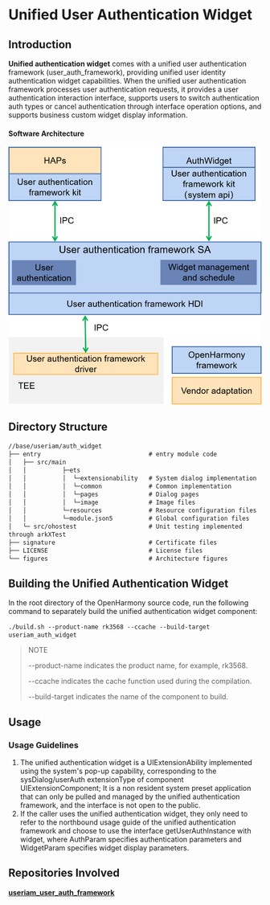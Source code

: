 # Unified User Authentication Widget

## Introduction

**Unified authentication widget** comes with a unified user authentication framework (user_auth_framework), providing unified user identity authentication widget capabilities. When the unified user authentication framework processes user authentication requests, it provides a user authentication interaction interface, supports users to switch authentication auth types or cancel authentication through interface operation options, and supports business custom widget display information.

#### Software Architecture
<img src="figures/authwidget_architecture.png" alt="authwidget_architecture" style="zoom:80%;" />

## Directory Structure

```
//base/useriam/auth_widget
├── entry                              # entry module code
│   ├── src/main
│   │          ├─ets
│   │          │  └─extensionability   # System dialog implementation
│   │          │  └─common             # Common implementation
│   │          │  └─pages              # Dialog pages
│   │          │  └─image              # Image files
│   │          └─resources             # Resource configuration files
│   │          └─module.json5          # Global configuration files
│   └─ src/ohostest                    # Unit testing implemented through arkXTest
├── signature                          # Certificate files
├── LICENSE                            # License files
└── figures                            # Architecture figures
```

## Building the Unified Authentication Widget

In the root directory of the OpenHarmony source code, run the following command to separately build the unified authentication widget component:

```
./build.sh --product-name rk3568 --ccache --build-target useriam_auth_widget
```

> NOTE
>
> --product-name indicates the product name, for example, rk3568.
>
> --ccache indicates the cache function used during the compilation.
>
> --build-target indicates the name of the component to build.

## Usage

### Usage Guidelines

1. The unified authentication widget is a UIExtensionAbility implemented using the system's pop-up capability, corresponding to the sysDialog/userAuth extensionType of component UIExtensionComponent; It is a non resident system preset application that can only be pulled and managed by the unified authentication framework, and the interface is not open to the public.
2. If the caller uses the unified authentication widget, they only need to refer to the northbound usage guide of the unified authentication framework and choose to use the interface getUserAuthInstance with widget, where AuthParam specifies authentication parameters and WidgetParam specifies widget display parameters.

## Repositories Involved

**[useriam_user_auth_framework](https://gitee.com/openharmony/useriam_user_auth_framework)**